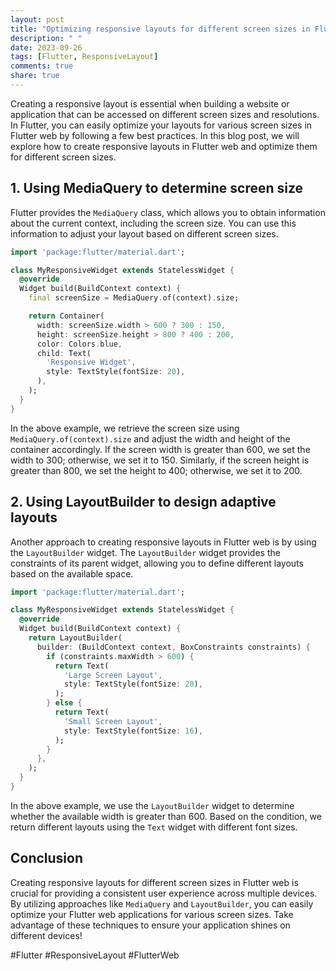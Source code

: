```yaml
---
layout: post
title: "Optimizing responsive layouts for different screen sizes in Flutter web"
description: " "
date: 2023-09-26
tags: [Flutter, ResponsiveLayout]
comments: true
share: true
---
```


Creating a responsive layout is essential when building a website or application that can be accessed on different screen sizes and resolutions. In Flutter, you can easily optimize your layouts for various screen sizes in Flutter web by following a few best practices. In this blog post, we will explore how to create responsive layouts in Flutter web and optimize them for different screen sizes.

## 1. Using MediaQuery to determine screen size

Flutter provides the `MediaQuery` class, which allows you to obtain information about the current context, including the screen size. You can use this information to adjust your layout based on different screen sizes.

```dart
import 'package:flutter/material.dart';

class MyResponsiveWidget extends StatelessWidget {
  @override
  Widget build(BuildContext context) {
    final screenSize = MediaQuery.of(context).size;

    return Container(
      width: screenSize.width > 600 ? 300 : 150,
      height: screenSize.height > 800 ? 400 : 200,
      color: Colors.blue,
      child: Text(
        'Responsive Widget',
        style: TextStyle(fontSize: 20),
      ),
    );
  }
}
```

In the above example, we retrieve the screen size using `MediaQuery.of(context).size` and adjust the width and height of the container accordingly. If the screen width is greater than 600, we set the width to 300; otherwise, we set it to 150. Similarly, if the screen height is greater than 800, we set the height to 400; otherwise, we set it to 200.

## 2. Using LayoutBuilder to design adaptive layouts

Another approach to creating responsive layouts in Flutter web is by using the `LayoutBuilder` widget. The `LayoutBuilder` widget provides the constraints of its parent widget, allowing you to define different layouts based on the available space.

```dart
import 'package:flutter/material.dart';

class MyResponsiveWidget extends StatelessWidget {
  @override
  Widget build(BuildContext context) {
    return LayoutBuilder(
      builder: (BuildContext context, BoxConstraints constraints) {
        if (constraints.maxWidth > 600) {
          return Text(
            'Large Screen Layout',
            style: TextStyle(fontSize: 20),
          );
        } else {
          return Text(
            'Small Screen Layout',
            style: TextStyle(fontSize: 16),
          );
        }
      },
    );
  }
}
```

In the above example, we use the `LayoutBuilder` widget to determine whether the available width is greater than 600. Based on the condition, we return different layouts using the `Text` widget with different font sizes.

## Conclusion

Creating responsive layouts for different screen sizes in Flutter web is crucial for providing a consistent user experience across multiple devices. By utilizing approaches like `MediaQuery` and `LayoutBuilder`, you can easily optimize your Flutter web applications for various screen sizes. Take advantage of these techniques to ensure your application shines on different devices!

#Flutter #ResponsiveLayout #FlutterWeb